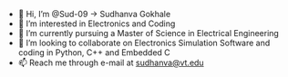 - 👋 Hi, I’m @Sud-09 -> Sudhanva Gokhale
- 👀 I’m interested in Electronics and Coding
- 🌱 I’m currently pursuing a Master of Science in Electrical Engineering
- 💞️ I’m looking to collaborate on Electronics Simulation Software and coding in Python, C++ and Embedded C
- 📫 Reach me through e-mail at sudhanva@vt.edu

<!---
Sud-09/Sud-09 is a ✨ special ✨ repository because its `README.md` (this file) appears on your GitHub profile.
You can click the Preview link to take a look at your changes.
--->
